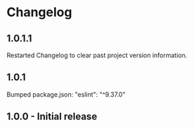 # Changelog

## 1.0.1.1
Restarted Changelog to clear past project version information.

## 1.0.1
Bumped package.json: "eslint": "^9.37.0"

## 1.0.0 - Initial release
